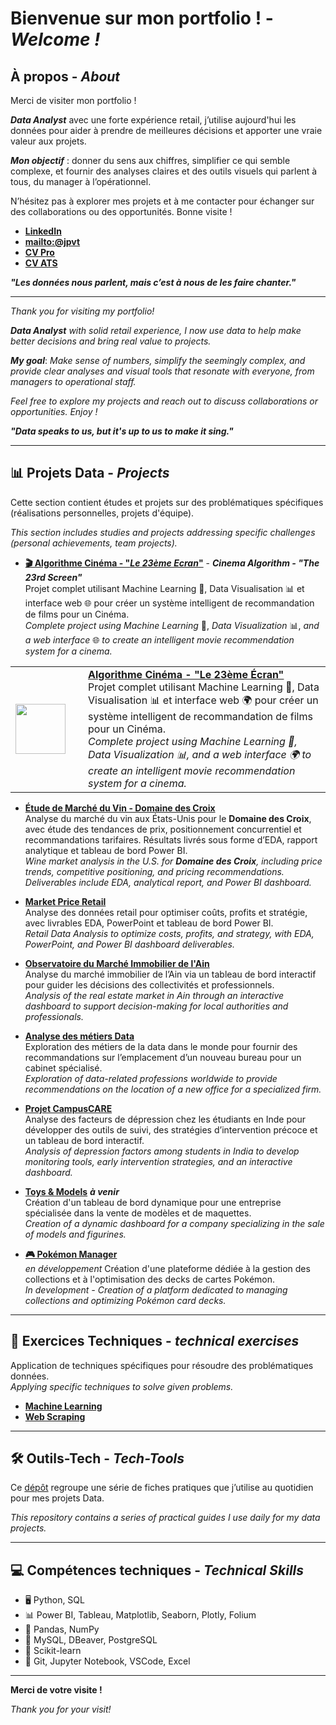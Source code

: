 <html>
<head>
  <style>
    table {
      border-collapse: collapse;
      border: none;
    }
    td {
      border: none !important;
    }
  </style>
</head>
<body>

# Bienvenue sur mon portfolio ! - *Welcome !*

## À propos - *About*
Merci de visiter mon portfolio !

***Data Analyst*** avec une forte expérience retail, j’utilise aujourd'hui les données pour aider à prendre de meilleures décisions et apporter une vraie valeur aux projets.

***Mon objectif*** : donner du sens aux chiffres, simplifier ce qui semble complexe, et fournir des analyses claires et des outils visuels qui parlent à tous, du manager à l’opérationnel.

N’hésitez pas à explorer mes projets et à me contacter pour échanger sur des collaborations ou des opportunités. Bonne visite !

- **[LinkedIn](https://www.linkedin.com/in/jpvt33)** 
- **[mailto:@jpvt](mailto:jpvt@outlook.fr)**
- **[CV Pro](https://github.com/jpvt-data/Portfolio/tree/main/donnees/cv/CV%20-%20JP%20Van%20Tongeren%20-%200220252.pdf)**
- **[CV ATS](https://github.com/jpvt-data/Portfolio/tree/main/donnees/cv/CV%20-%20JP%20Van%20Tongeren%20-%20022025.pdf)**

***"Les données nous parlent, mais c’est à nous de les faire chanter."***

____

*Thank you for visiting my portfolio!*

***Data Analyst*** *with solid retail experience, I now use data to help make better decisions and bring real value to projects.*

***My goal***: *Make sense of numbers, simplify the seemingly complex, and provide clear analyses and visual tools that resonate with everyone, from managers to operational staff.*

*Feel free to explore my projects and reach out to discuss collaborations or opportunities. Enjoy !*

***"Data speaks to us, but it's up to us to make it sing."***

---

## 📊 Projets Data - *Projects*
Cette section contient études et projets sur des problématiques spécifiques (réalisations personnelles, projets d'équipe).  

*This section includes studies and projects addressing specific challenges (personal achievements, team projects).*

- **[🎬 Algorithme Cinéma - "***Le 23ème Ecran***"](https://github.com/jpvt-data/AlgoCinema/blob/main/README.md)** - ***Cinema Algorithm - "The 23rd Screen"***  
Projet complet utilisant Machine Learning 🤖, Data Visualisation 📊 et interface web 🌐 pour créer un système intelligent de recommandation de films pour un Cinéma.  
*Complete project using Machine Learning* 🤖, *Data Visualization* 📊, *and a web interface* 🌐 *to create an intelligent movie recommendation system for a cinema.*

<table>
  <tr>
    <td width="100">
    <img src="https://github.com/jpvt-data/AlgoCinema/blob/main/donnees/images/IMG_0259.JPG" width="80">
    </td>
    <td>
      <strong><a href="https://github.com/jpvt-data/AlgoCinema/blob/main/README.md">Algorithme Cinéma - "Le 23ème Écran"</a></strong><br>
      Projet complet utilisant Machine Learning 🤖, Data Visualisation 📊 et interface web 🌍 pour créer un système intelligent de recommandation de films pour un Cinéma.<br>
      <em>Complete project using Machine Learning 🤖, Data Visualization 📊, and a web interface 🌍 to create an intelligent movie recommendation system for a cinema.</em>
    </td>
  </tr>
</table>

- **[Étude de Marché du Vin - Domaine des Croix](https://github.com/jpvt-data/Etude-Prix-Vin-USA/blob/main/README.md)**  
Analyse du marché du vin aux États-Unis pour le **Domaine des Croix**, avec étude des tendances de prix, positionnement concurrentiel et recommandations tarifaires. Résultats livrés sous forme d’EDA, rapport analytique et tableau de bord Power BI.  
*Wine market analysis in the U.S. for **Domaine des Croix**, including price trends, competitive positioning, and pricing recommendations. Deliverables include EDA, analytical report, and Power BI dashboard.*

- **[Market Price Retail](https://github.com/jpvt-data/Market-Price-Retail/tree/main)**  
Analyse des données retail pour optimiser coûts, profits et stratégie, avec livrables EDA, PowerPoint et tableau de bord Power BI.  
*Retail Data Analysis to optimize costs, profits, and strategy, with EDA, PowerPoint, and Power BI dashboard deliverables.*

- **[Observatoire du Marché Immobilier de l'Ain](./donnees/mise_en_pratique/marché-immobilier-ddt-ain/README.md)**  
Analyse du marché immobilier de l’Ain via un tableau de bord interactif pour guider les décisions des collectivités et professionnels.  
*Analysis of the real estate market in Ain through an interactive dashboard to support decision-making for local authorities and professionals.*

- **[Analyse des métiers Data](./donnees/mise_en_pratique/business_case/Business-Case-Salaire-Metiers-Data.md)**  
Exploration des métiers de la data dans le monde pour fournir des recommandations sur l’emplacement d’un nouveau bureau pour un cabinet spécialisé.  
*Exploration of data-related professions worldwide to provide recommendations on the location of a new office for a specialized firm.*

- **[Projet CampusCARE](https://github.com/jpvt-data/CampusCARE/blob/main/README.md)**  
Analyse des facteurs de dépression chez les étudiants en Inde pour développer des outils de suivi, des stratégies d’intervention précoce et un tableau de bord interactif.  
*Analysis of depression factors among students in India to develop monitoring tools, early intervention strategies, and an interactive dashboard.*

- **[Toys & Models]()** ***à venir***   
Création d'un tableau de bord dynamique pour une entreprise spécialisée dans la vente de modèles et de maquettes.  
*Creation of a dynamic dashboard for a company specializing in the sale of models and figurines.*

- **[🎮 Pokémon Manager](https://github.com/jpvt-data/Pokemon-Manager/blob/main/README.md)**  
*en développement* Création d'une plateforme dédiée à la gestion des collections et à l'optimisation des decks de cartes Pokémon.  
*In development - Creation of a platform dedicated to managing collections and optimizing Pokémon card decks.*

---

## 🧩 Exercices Techniques - *technical exercises*
Application de techniques spécifiques pour résoudre des problématiques données.  
*Applying specific techniques to solve given problems.*

- [**Machine Learning**](./donnees/mise_en_pratique/machine_learning/machine_learning.md)
- [**Web Scraping**](./donnees/mise_en_pratique/web_scraping/web_scraping.md)

---

## **🛠️ Outils-Tech** - *Tech-Tools*
Ce [dépôt](https://github.com/jpvt-data/Outils-Tech/blob/main/README.md) regroupe une série de fiches pratiques que j’utilise au quotidien pour mes projets Data.

*This repository contains a series of practical guides I use daily for my data projects.*

---

## 💻 Compétences techniques - *Technical Skills* 
  
- 🖥️ Python, SQL  
- 📊 Power BI, Tableau, Matplotlib, Seaborn, Plotly, Folium 
- 🔄 Pandas, NumPy  
- 💾 MySQL, DBeaver, PostgreSQL
- 🤖 Scikit-learn
- 🔧 Git, Jupyter Notebook, VSCode, Excel

---

**Merci de votre visite !**

</body>
</html>

*Thank you for your visit!*




